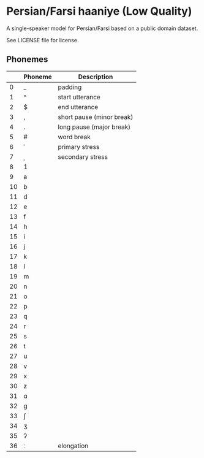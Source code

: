 # Persian/Farsi haaniye (Low Quality)

A single-speaker model for Persian/Farsi based on a public domain dataset.

See LICENSE file for license.


## Phonemes

<table><thead><th>&nbsp;</th><th>Phoneme</th><th>Description</th></thead>
<tr>
<td> 0 </td>
<td> _ </td>
<td> padding </td>
</tr>
<tr>
<td> 1 </td>
<td> ^ </td>
<td> start utterance </td>
</tr>
<tr>
<td> 2 </td>
<td> $ </td>
<td> end utterance </td>
</tr>
<tr>
<td> 3 </td>
<td> , </td>
<td> short pause (minor break) </td>
</tr>
<tr>
<td> 4 </td>
<td> . </td>
<td> long pause (major break) </td>
</tr>
<tr>
<td> 5 </td>
<td> # </td>
<td> word break </td>
</tr>
<tr>
<td> 6 </td>
<td> ˈ </td>
<td> primary stress </td>
</tr>
<tr>
<td> 7 </td>
<td> ˌ </td>
<td> secondary stress </td>
</tr>
<tr>
<td> 8 </td>
<td> 1 </td>
<td>  </td>
</tr>
<tr>
<td> 9 </td>
<td> a </td>
<td>  </td>
</tr>
<tr>
<td> 10 </td>
<td> b </td>
<td>  </td>
</tr>
<tr>
<td> 11 </td>
<td> d </td>
<td>  </td>
</tr>
<tr>
<td> 12 </td>
<td> e </td>
<td>  </td>
</tr>
<tr>
<td> 13 </td>
<td> f </td>
<td>  </td>
</tr>
<tr>
<td> 14 </td>
<td> h </td>
<td>  </td>
</tr>
<tr>
<td> 15 </td>
<td> i </td>
<td>  </td>
</tr>
<tr>
<td> 16 </td>
<td> j </td>
<td>  </td>
</tr>
<tr>
<td> 17 </td>
<td> k </td>
<td>  </td>
</tr>
<tr>
<td> 18 </td>
<td> l </td>
<td>  </td>
</tr>
<tr>
<td> 19 </td>
<td> m </td>
<td>  </td>
</tr>
<tr>
<td> 20 </td>
<td> n </td>
<td>  </td>
</tr>
<tr>
<td> 21 </td>
<td> o </td>
<td>  </td>
</tr>
<tr>
<td> 22 </td>
<td> p </td>
<td>  </td>
</tr>
<tr>
<td> 23 </td>
<td> q </td>
<td>  </td>
</tr>
<tr>
<td> 24 </td>
<td> r </td>
<td>  </td>
</tr>
<tr>
<td> 25 </td>
<td> s </td>
<td>  </td>
</tr>
<tr>
<td> 26 </td>
<td> t </td>
<td>  </td>
</tr>
<tr>
<td> 27 </td>
<td> u </td>
<td>  </td>
</tr>
<tr>
<td> 28 </td>
<td> v </td>
<td>  </td>
</tr>
<tr>
<td> 29 </td>
<td> x </td>
<td>  </td>
</tr>
<tr>
<td> 30 </td>
<td> z </td>
<td>  </td>
</tr>
<tr>
<td> 31 </td>
<td> ɑ </td>
<td>  </td>
</tr>
<tr>
<td> 32 </td>
<td> ɡ </td>
<td>  </td>
</tr>
<tr>
<td> 33 </td>
<td> ʃ </td>
<td>  </td>
</tr>
<tr>
<td> 34 </td>
<td> ʒ </td>
<td>  </td>
</tr>
<tr>
<td> 35 </td>
<td> ʔ </td>
<td>  </td>
</tr>
<tr>
<td> 36 </td>
<td> ː </td>
<td> elongation </td>
</tr>
</table>
